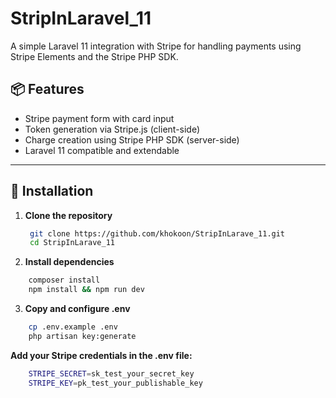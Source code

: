 # StripInLaravel_11

A simple Laravel 11 integration with Stripe for handling payments using Stripe Elements and the Stripe PHP SDK.

## 📦 Features

- Stripe payment form with card input
- Token generation via Stripe.js (client-side)
- Charge creation using Stripe PHP SDK (server-side)
- Laravel 11 compatible and extendable

---

## 🚀 Installation

1. **Clone the repository**
   ```bash
    git clone https://github.com/khokoon/StripInLarave_11.git
    cd StripInLarave_11
   ```
2. **Install dependencies**
 ```bash
     composer install
     npm install && npm run dev
```
3. **Copy and configure .env**
```bash
    cp .env.example .env
    php artisan key:generate
```
**Add your Stripe credentials in the .env file:**
```bash
    STRIPE_SECRET=sk_test_your_secret_key
    STRIPE_KEY=pk_test_your_publishable_key
```
